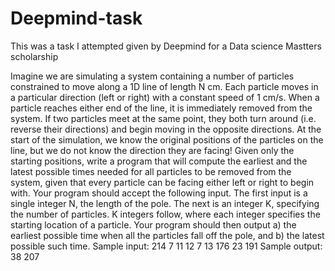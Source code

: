 # Deepmind-task

This was a task I attempted given by Deepmind for a Data science Mastters scholarship


Imagine we are simulating a system containing a number of particles constrained to move along a 1D line
of length N cm. Each particle moves in a particular direction (left or right) with a constant speed of 1
cm/s. When a particle reaches either end of the line, it is immediately removed from the system. If two
particles meet at the same point, they both turn around (i.e. reverse their directions) and begin moving in
the opposite directions. At the start of the simulation, we know the original positions of the particles on the
line, but we do not know the direction they are facing! Given only the starting positions, write a program
that will compute the earliest and the latest possible times needed for all particles to be removed from the
system, given that every particle can be facing either left or right to begin with.
Your program should accept the following input. The first input is a single integer N, the length of the
pole. The next is an integer K, specifying the number of particles. K integers follow, where each integer
specifies the starting location of a particle.
Your program should then output a) the earliest possible time when all the particles fall off the pole, and
b) the latest possible such time.
Sample input: 214 7 11 12 7 13 176 23 191
Sample output: 38 207
